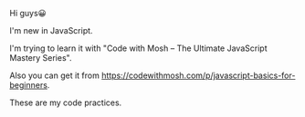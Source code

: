 Hi guys😀

I'm new in JavaScript.

I'm trying to learn it with "Code with Mosh – The Ultimate JavaScript Mastery Series".

Also you can get it from https://codewithmosh.com/p/javascript-basics-for-beginners.

These are my code practices.
